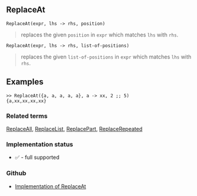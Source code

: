 ## ReplaceAt

```
ReplaceAt(expr, lhs -> rhs, position)
```

> replaces the given `position` in `expr` which matches `lhs` with `rhs`.

```
ReplaceAt(expr, lhs -> rhs, list-of-positions)
```

> replaces the given `list-of-positions` in `expr` which matches `lhs` with `rhs`.
 
## Examples

```
>> ReplaceAt({a, a, a, a, a}, a -> xx, 2 ;; 5) 
{a,xx,xx,xx,xx}
```


### Related terms 
[ReplaceAll](ReplaceAll.md), [ReplaceList](ReplaceList.md), [ReplacePart](ReplacePart.md), [ReplaceRepeated](ReplaceRepeated.md)

### Implementation status

* &#x2705; - full supported

### Github

* [Implementation of ReplaceAt](https://github.com/axkr/symja_android_library/blob/master/symja_android_library/matheclipse-core/src/main/java/org/matheclipse/core/builtin/StructureFunctions.java#L1054) 
